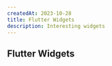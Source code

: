 ```yaml
---
createdAt: 2023-10-28
title: Flutter Widgets
description: Interesting widgets
---
```



## Flutter Widgets